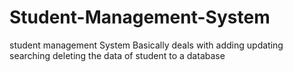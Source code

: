 # Student-Management-System
student management System Basically deals with adding updating searching deleting the data of student to a database
